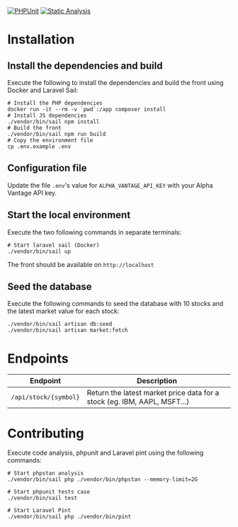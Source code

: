 <p align="center">

[![PHPUnit](https://github.com/jf-m/stock-live/actions/workflows/tests.yml/badge.svg)](https://github.com/jf-m/stock-live/actions/workflows/tests.yml)
[![Static Analysis](https://github.com/jf-m/stock-live/actions/workflows/static-analysis.yml/badge.svg)](https://github.com/jf-m/stock-live/actions/workflows/static-analysis.yml)

</p>

# Installation

## Install the dependencies and build

Execute the following to install the dependencies and build the front using Docker and Laravel Sail:
```shell
# Install the PHP dependencies
docker run -it --rm -v `pwd`:/app composer install
# Install JS dependencies
./vendor/bin/sail npm install
# Build the front
./vendor/bin/sail npm run build
# Copy the environment file
cp .env.example .env
```

## Configuration file

Update the file `.env`'s value for `ALPHA_VANTAGE_API_KEY` with your Alpha Vantage API key. 

## Start the local environment

Execute the two following commands in separate terminals:
```shell
# Start laravel sail (Docker)
./vendor/bin/sail up
```

The front should be available on `http://localhost`

## Seed the database

Execute the following commands to seed the database with 10 stocks and the latest market value for each stock:

```shell
./vendor/bin/sail artisan db:seed
./vendor/bin/sail artisan market:fetch
```

# Endpoints

| Endpoint            | Description                                                              |
|---------------------|--------------------------------------------------------------------------|
| `/api/stock/{symbol}` | Return the latest market price data for a stock (eg. IBM, AAPL, MSFT...) |


# Contributing

Execute code analysis, phpunit and Laravel pint using the following commands:
```shell
# Start phpstan analysis
./vendor/bin/sail php ./vendor/bin/phpstan --memory-limit=2G

# Start phpunit tests case
./vendor/bin/sail test

# Start Laravel Pint
./vendor/bin/sail php ./vendor/bin/pint 
```
